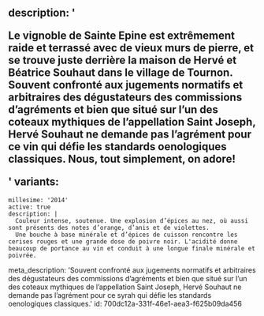 description: '<p>Le vignoble de Sainte Epine est extrêmement raide et terrassé avec de vieux murs de pierre, et se trouve juste derrière la maison de Hervé et Béatrice Souhaut dans le village de Tournon. Souvent confronté aux jugements normatifs et arbitraires des dégustateurs des commissions d’agréments et bien que situé sur l’un des coteaux mythiques de l’appellation Saint Joseph, Hervé Souhaut ne demande pas l’agrément pour ce vin qui défie les standards oenologiques classiques. Nous, tout simplement, on adore!</p>'
variants:
  -
    millesime: '2014'
    active: true
    description: |
      Couleur intense, soutenue. Une explosion d’épices au nez, où aussi sont présents des notes d’orange, d’anis et de violettes.
      Une bouche à base minérale et d’épices de cuisson rencontre les cerises rouges et une grande dose de poivre noir. L'acidité donne beaucoup de portance au vin et conduit à une longue finale minérale et poivrée.
      
meta_description: 'Souvent confronté aux jugements normatifs et arbitraires des dégustateurs des commissions d’agréments et bien que situé sur l’un des coteaux mythiques de l’appellation Saint Joseph, Hervé Souhaut ne demande pas l’agrément pour ce syrah qui défie les standards oenologiques classiques.'
id: 700dc12a-331f-46e1-aea3-f625b09da456
